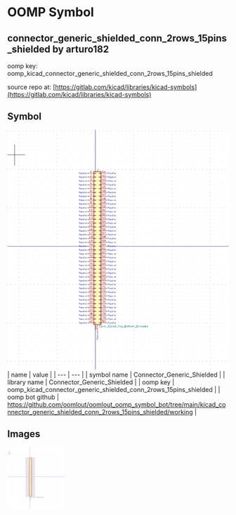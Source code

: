 # OOMP Symbol  
## connector_generic_shielded_conn_2rows_15pins_shielded  by arturo182  
  
oomp key: oomp_kicad_connector_generic_shielded_conn_2rows_15pins_shielded  
  
source repo at: [https://gitlab.com/kicad/libraries/kicad-symbols](https://gitlab.com/kicad/libraries/kicad-symbols)  
## Symbol  
  
[![working.png](working_600.png)](working.png)  
| name | value | 
| --- | --- | 
| symbol name | Connector_Generic_Shielded | 
| library name | Connector_Generic_Shielded | 
| oomp key | oomp_kicad_connector_generic_shielded_conn_2rows_15pins_shielded | 
| oomp bot github | https://github.com/oomlout/oomlout_oomp_symbol_bot/tree/main/kicad_connector_generic_shielded_conn_2rows_15pins_shielded/working | 
## Images  
  
[![working.png](working_140.png)](working.png)  
